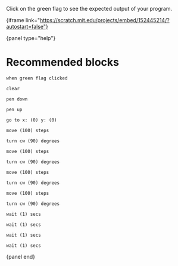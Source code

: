 Click on the green flag to see the expected output of your program.

{iframe link="https://scratch.mit.edu/projects/embed/152445214/?autostart=false"}

{panel type="help"}

# Recommended blocks

```scratch
when green flag clicked
```

```scratch
clear

pen down

pen up
```

```scratch
go to x: (0) y: (0)

move (100) steps

turn cw (90) degrees

move (100) steps

turn cw (90) degrees

move (100) steps

turn cw (90) degrees

move (100) steps

turn cw (90) degrees
```

```scratch
wait (1) secs

wait (1) secs

wait (1) secs

wait (1) secs
```

{panel end}
